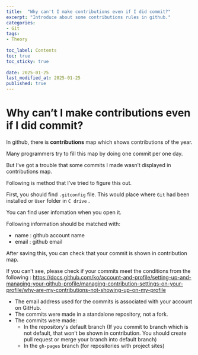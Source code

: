```yaml
---
title:  "Why can't I make contributions even if I did commit?"
excerpt: "Introduce about some contributions rules in github."
categories: 
- Git
tags:
- Theory
 
toc_label: Contents
toc: true
toc_sticky: true
 
date: 2025-01-25
last_modified_at: 2025-01-25
published: true
---
```


# Why can’t I make contributions even if I did commit?

In github, there is **contributions** map which shows contributions of the year. 

Many programmers try to fill this map by doing one commit per one day.

But I’ve got a trouble that some commits I made wasn’t displayed in contributions map. 

Following is method that I’ve tried to figure this out. 

First, you should find `.gitconfig` file. This would place where `Git` had been installed or `User` folder in `C drive` . 

You can find user infomation when you open it. 

Following information should be matched with:

- name : github account name
- email : github email

After saving this, you can check that your commit is shown in contribution map.

If you can’t see, please check if your commits meet the conditions from the following : 
https://docs.github.com/ko/account-and-profile/setting-up-and-managing-your-github-profile/managing-contribution-settings-on-your-profile/why-are-my-contributions-not-showing-up-on-my-profile

- The email address used for the commits is associated with your account on GitHub.
- The commits were made in a standalone repository, not a fork.
- The commits were made:
    - In the repository's default branch (If you commit to branch which is not default, that won’t be shown in contribution. You should create pull request or merge your branch into default branch)
    - In the `gh-pages` branch (for repositories with project sites)
